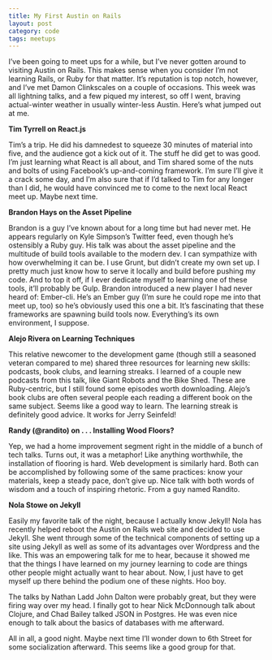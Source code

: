 ```yaml
---
title: My First Austin on Rails
layout: post
category: code
tags: meetups
---
```

I’ve been going to meet ups for a while, but I’ve never gotten around to visiting Austin on Rails. This makes sense when you consider I’m not learning Rails, or Ruby for that matter. It’s reputation is top notch, however, and I’ve met Damon Clinkscales on a couple of occasions. This week was all lightning talks, and a few piqued my interest, so off I went, braving actual-winter weather in usually winter-less Austin. Here’s what jumped out at me.

**Tim Tyrrell on React.js**

Tim’s a trip. He did his damnedest to squeeze 30 minutes of material into five, and the audience got a kick out of it. The stuff he did get to was good. I’m just learning what React is all about, and Tim shared some of the nuts and bolts of using Facebook’s up-and-coming framework. I’m sure I’ll give it a crack some day, and I’m also sure that if I’d talked to Tim for any longer than I did, he would have convinced me to come to the next local React meet up. Maybe next time.

**Brandon Hays on the Asset Pipeline**

Brandon is a guy I’ve known about for a long time but had never met. He appears regularly on Kyle Simpson’s Twitter feed, even though he’s ostensibly a Ruby guy. His talk was about the asset pipeline and the multitude of build tools available to the modern dev. I can sympathize with how overwhelming it can be. I use Grunt, but didn’t create my own set up. I pretty much just know how to serve it locally and build before pushing my code. And to top it off, if I ever dedicate myself to learning one of these tools, it’ll probably be Gulp. Brandon introduced a new player I had never heard of: Ember-cli. He’s an Ember guy (I’m sure he could rope me into that meet up, too) so he’s obviously used this one a bit. It’s fascinating that these frameworks are spawning build tools now. Everything’s its own environment, I suppose.

**Alejo Rivera on Learning Techniques**

This relative newcomer to the development game (though still a seasoned veteran compared to me) shared three resources for learning new skills: podcasts, book clubs, and learning streaks. I learned of a couple new podcasts from this talk, like Giant Robots and the Bike Shed. These are Ruby-centric, but I still found some episodes worth downloading. Alejo’s book clubs are often several people each reading a different book on the same subject. Seems like a good way to learn. The learning streak is definitely good advice. It works for Jerry Seinfeld!

**Randy (@randito) on . . . Installing Wood Floors?**

Yep, we had a home improvement segment right in the middle of a bunch of tech talks. Turns out, it was a metaphor! Like anything worthwhile, the installation of flooring is hard. Web development is similarly hard. Both can be accomplished by following some of the same practices: know your materials, keep a steady pace, don’t give up. Nice talk with both words of wisdom and a touch of inspiring rhetoric. From a guy named Randito. 

**Nola Stowe on Jekyll**

Easily my favorite talk of the night, because I actually know Jekyll! Nola has recently helped reboot the Austin on Rails web site and decided to use Jekyll. She went through some of the technical components of setting up a site using Jekyll as well as some of its advantages over Wordpress and the like. This was an empowering talk for me to hear, because it showed me that the things I have learned on my journey learning to code are things other people might actually want to hear about. Now, I just have to get myself up there behind the podium one of these nights. Hoo boy.

The talks by Nathan Ladd John Dalton were probably great, but they were firing way over my head. I finally got to hear Nick McDonnough talk about Clojure, and Chad Bailey talked  JSON in Postgres. He was even nice enough to talk about the basics of databases with me afterward.

All in all, a good night. Maybe next time I’ll wonder down to 6th Street for some socialization afterward. This seems like a good group for that.